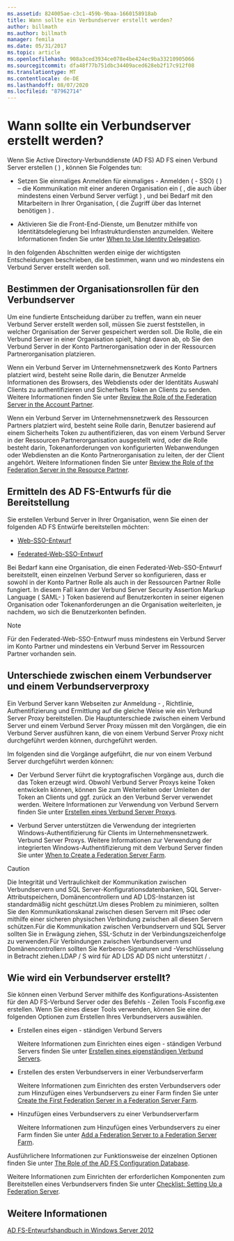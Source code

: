 ```yaml
---
ms.assetid: 824005ae-c3c1-459b-9baa-1660158918ab
title: Wann sollte ein Verbundserver erstellt werden?
author: billmath
ms.author: billmath
manager: femila
ms.date: 05/31/2017
ms.topic: article
ms.openlocfilehash: 908a3ced3934ce078e4be424ec9ba33210905066
ms.sourcegitcommit: dfa48f77b751dbc34409aced628eb2f17c912f08
ms.translationtype: MT
ms.contentlocale: de-DE
ms.lasthandoff: 08/07/2020
ms.locfileid: "87962714"
---
```

# <a name="when-to-create-a-federation-server"></a>Wann sollte ein Verbundserver erstellt werden?

Wenn Sie Active Directory-Verbunddienste (AD FS) AD FS einen Verbund Server erstellen \( \) , können Sie Folgendes tun:

-   Setzen Sie einmaliges Anmelden für einmaliges \- Anmelden ( \- SSO) \( \) – die Kommunikation mit einer anderen Organisation ein \( , die auch über mindestens einen Verbund Server verfügt \) , und bei Bedarf mit den Mitarbeitern in Ihrer Organisation, \( die Zugriff über das Internet benötigen \) .

-   Aktivieren Sie die Front-End-Dienste, um Benutzer mithilfe von Identitätsdelegierung bei Infrastrukturdiensten anzumelden. Weitere Informationen finden Sie unter [When to Use Identity Delegation](When-to-Use-Identity-Delegation.md).

In den folgenden Abschnitten werden einige der wichtigsten Entscheidungen beschrieben, die bestimmen, wann und wo mindestens ein Verbund Server erstellt werden soll.

## <a name="determine-the-organizational-role-for-the-federation-server"></a>Bestimmen der Organisationsrollen für den Verbundserver
Um eine fundierte Entscheidung darüber zu treffen, wann ein neuer Verbund Server erstellt werden soll, müssen Sie zuerst feststellen, in welcher Organisation der Server gespeichert werden soll. Die Rolle, die ein Verbund Server in einer Organisation spielt, hängt davon ab, ob Sie den Verbund Server in der Konto Partnerorganisation oder in der Ressourcen Partnerorganisation platzieren.

Wenn ein Verbund Server im Unternehmensnetzwerk des Konto Partners platziert wird, besteht seine Rolle darin, die Benutzer Anmelde Informationen des Browsers, des Webdiensts oder der Identitäts Auswahl Clients zu authentifizieren und Sicherheits Token an Clients zu senden. Weitere Informationen finden Sie unter [Review the Role of the Federation Server in the Account Partner](Review-the-Role-of-the-Federation-Server-in-the-Account-Partner.md).

Wenn ein Verbund Server im Unternehmensnetzwerk des Ressourcen Partners platziert wird, besteht seine Rolle darin, Benutzer basierend auf einem Sicherheits Token zu authentifizieren, das von einem Verbund Server in der Ressourcen Partnerorganisation ausgestellt wird, oder die Rolle besteht darin, Tokenanforderungen von konfigurierten Webanwendungen oder Webdiensten an die Konto Partnerorganisation zu leiten, der der Client angehört. Weitere Informationen finden Sie unter [Review the Role of the Federation Server in the Resource Partner](Review-the-Role-of-the-Federation-Server-in-the-Resource-Partner.md).

## <a name="determine-which-ad-fs-design-to-deploy"></a>Ermitteln des AD FS-Entwurfs für die Bereitstellung
Sie erstellen Verbund Server in Ihrer Organisation, wenn Sie einen der folgenden AD FS Entwürfe bereitstellen möchten:

-   [Web-SSO-Entwurf](Web-SSO-Design.md)

-   [Federated-Web-SSO-Entwurf](Federated-Web-SSO-Design.md)

Bei Bedarf kann eine Organisation, die einen Federated-Web-SSO-Entwurf bereitstellt, einen einzelnen Verbund Server so konfigurieren, dass er sowohl in der Konto Partner Rolle als auch in der Ressourcen Partner Rolle fungiert. In diesem Fall kann der Verbund Server Security Assertion Markup Language \( SAML- \) Token basierend auf Benutzerkonten in seiner eigenen Organisation oder Tokenanforderungen an die Organisation weiterleiten, je nachdem, wo sich die Benutzerkonten befinden.

> [!NOTE]
> Für den Federated-Web-SSO-Entwurf muss mindestens ein Verbund Server im Konto Partner und mindestens ein Verbund Server im Ressourcen Partner vorhanden sein.

## <a name="differences-between-a-federation-server-and-a-federation-server-proxy"></a>Unterschiede zwischen einem Verbundserver und einem Verbundserverproxy
Ein Verbund Server kann Webseiten zur Anmeldung \- , Richtlinie, Authentifizierung und Ermittlung auf die gleiche Weise wie ein Verbund Server Proxy bereitstellen. Die Hauptunterschiede zwischen einem Verbund Server und einem Verbund Server Proxy müssen mit den Vorgängen, die ein Verbund Server ausführen kann, die von einem Verbund Server Proxy nicht durchgeführt werden können, durchgeführt werden.

Im folgenden sind die Vorgänge aufgeführt, die nur von einem Verbund Server durchgeführt werden können:

-   Der Verbund Server führt die kryptografischen Vorgänge aus, durch die das Token erzeugt wird. Obwohl Verbund Server Proxys keine Token entwickeln können, können Sie zum Weiterleiten oder Umleiten der Token an Clients und ggf. zurück an den Verbund Server verwendet werden. Weitere Informationen zur Verwendung von Verbund Servern finden Sie unter [Erstellen eines Verbund Server Proxys](When-to-Create-a-Federation-Server-Proxy.md).

-   Verbund Server unterstützen die Verwendung der integrierten Windows-Authentifizierung für Clients im Unternehmensnetzwerk. Verbund Server Proxys. Weitere Informationen zur Verwendung der integrierten Windows-Authentifizierung mit dem Verbund Server finden Sie unter [When to Create a Federation Server Farm](When-to-Create-a-Federation-Server-Farm.md).

> [!CAUTION]
> Die Integrität und Vertraulichkeit der Kommunikation zwischen Verbundservern und SQL Server-Konfigurationsdatenbanken, SQL Server-Attributspeichern, Domänencontrollern und AD LDS-Instanzen ist standardmäßig nicht geschützt.Um dieses Problem zu minimieren, sollten Sie den Kommunikationskanal zwischen diesen Servern mit IPsec oder mithilfe einer sicheren physischen Verbindung zwischen all diesen Servern schützen.Für die Kommunikation zwischen Verbundservern und SQL Server sollten Sie in Erwägung ziehen, SSL-Schutz in der Verbindungszeichenfolge zu verwenden.Für Verbindungen zwischen Verbundservern und Domänencontrollern sollten Sie Kerberos-Signaturen und -Verschlüsselung in Betracht ziehen.LDAP \/ S wird für AD LDS AD DS nicht unterstützt \/ .

## <a name="how-to-create-a-federation-server"></a>Wie wird ein Verbundserver erstellt?
Sie können einen Verbund Server mithilfe des Konfigurations-Assistenten für den AD FS-Verbund Server oder des Befehls \- Zeilen Tools Fsconfig.exe erstellen. Wenn Sie eines dieser Tools verwenden, können Sie eine der folgenden Optionen zum Erstellen Ihres Verbundservers auswählen.

-   Erstellen eines eigen \- ständigen Verbund Servers

    Weitere Informationen zum Einrichten eines eigen \- ständigen Verbund Servers finden Sie unter [Erstellen eines eigenständigen Verbund Servers](../../ad-fs/deployment/Create-a-Stand-Alone-Federation-Server.md).

-   Erstellen des ersten Verbundservers in einer Verbundserverfarm

    Weitere Informationen zum Einrichten des ersten Verbundservers oder zum Hinzufügen eines Verbundservers zu einer Farm finden Sie unter [Create the First Federation Server in a Federation Server Farm](../../ad-fs/deployment/Create-the-First-Federation-Server-in-a-Federation-Server-Farm.md).

-   Hinzufügen eines Verbundservers zu einer Verbundserverfarm

    Weitere Informationen zum Hinzufügen eines Verbundservers zu einer Farm finden Sie unter [Add a Federation Server to a Federation Server Farm](../../ad-fs/deployment/Add-a-Federation-Server-to-a-Federation-Server-Farm.md).

Ausführlichere Informationen zur Funktionsweise der einzelnen Optionen finden Sie unter [The Role of the AD FS Configuration Database](../../ad-fs/technical-reference/The-Role-of-the-AD-FS-Configuration-Database.md).

Weitere Informationen zum Einrichten der erforderlichen Komponenten zum Bereitstellen eines Verbundservers finden Sie unter [Checklist: Setting Up a Federation Server](../../ad-fs/deployment/Checklist--Setting-Up-a-Federation-Server.md).

## <a name="see-also"></a>Weitere Informationen
[AD FS-Entwurfshandbuch in Windows Server 2012](AD-FS-Design-Guide-in-Windows-Server-2012.md)

